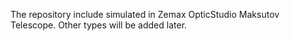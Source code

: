 The repository include simulated in Zemax OpticStudio Maksutov Telescope. Other types will be added later.
